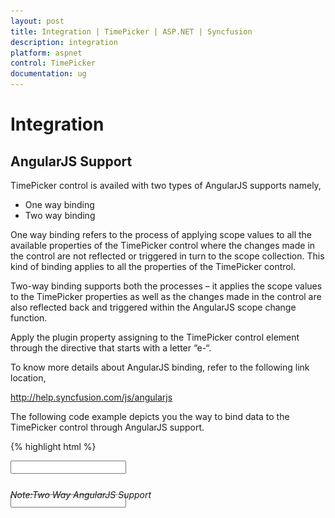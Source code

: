 ```yaml
---
layout: post
title: Integration | TimePicker | ASP.NET | Syncfusion
description: integration
platform: aspnet
control: TimePicker
documentation: ug
---
```


# Integration

## AngularJS Support

TimePicker control is availed with two types of AngularJS supports namely, 

* One way binding
* Two way binding 

One way binding refers to the process of applying scope values to all the available properties of the TimePicker control where the changes made in the control are not reflected or triggered in turn to the scope collection. This kind of binding applies to all the properties of the TimePicker control.

Two-way binding supports both the processes – it applies the scope values to the TimePicker properties as well as the changes made in the control are also reflected back and triggered within the AngularJS scope change function.

Apply the plugin property assigning to the TimePicker control element through the directive that starts with a letter “e-“.

To know more details about AngularJS binding, refer to the following link location,

<http://help.syncfusion.com/js/angularjs>

The following code example depicts you the way to bind data to the TimePicker control through AngularJS support.


{% highlight html %}

 <html ng-app="TimeCtrl">
    <head>
        <title>Essential Studio for JavaScript : Timepicker AngularJS</title>
        <meta name="viewport" content="width=device-width, initial-scale=1.0" charset="utf-8" />
        <link href="[http://cdn.syncfusion.com/{{site.releaseversion}} /js/web/flat-azure/ej.web.all.min.css](http://cdn.syncfusion.com/13.1.0.21/js/web/flat-azure/ej.web.all.min.css)" rel="stylesheet" />
        <!--scripts-->
        <script src="http://cdn.syncfusion.com/js/assets/external/jquery-1.10.2.min.js"></script>
        <script src="http://cdn.syncfusion.com/js/assets/external/jquery.globalize.min.js"> </script>
        <script src="http://cdn.syncfusion.com/js/assets/external/jquery.easing.1.3.min.js"> </script>
        <script src="http://cdn.syncfusion.com/js/assets/external/angular.min.js"></script>
        <script src="[http://cdn.syncfusion.com/{{site.releaseversion}} /js/web/ej.web.all.min.js](http://cdn.syncfusion.com/13.1.0.21/js/web/ej.web.all.min.js)"></script>
        <script src="[http://cdn.syncfusion.com/{{site.releaseversion}} /js/web/ej.unobtrusive.min.js](http://cdn.syncfusion.com/13.1.0.21/js/web/ej.unobtrusive.min.js)"></script>
        <script src="[http://cdn.syncfusion.com/{{site.releaseversion}} /js/ej.widget.angular.min.js](http://cdn.syncfusion.com/13.1.0.21/js/ej.widget.angular.min.js)"> </script>
    </head>
    <body ng-controller="TimePickerCtrl">
        <div class="content-container-fluid">
            <div class="row">
                <div class="cols-sample-area">
                    <div class="frame" style="width: 30%; height: 17px;">
                        <div id="control" style="float: left;width: 45%;">
                            <input id="time" type="text" ej-timepicker e-value="timevalue" />
                            <h6><span style="font-style: italic; font-weight: normal; position: absolute; margin-top: 5px;">Note:Two Way AngularJS Support</span></h6>
                        </div>
                        <div id="binding" style=" float right;width 45%;">
                            <input id="timectrl" type="text" ej-timepicker e-value="timevalue" e-interval="10" />
                        </div>
                    </div>
                </div>
            </div>
        </div>
        <script type="text/javascript">
        angular.module('TimeCtrl', ['ejangular'])
               .controller('TimePickerCtrl', function ($scope) {
                   $scope.timevalue = "12:50 AM";
               });
        </script>
        <style type="text/css" class="cssStyles">
            .control {
                margin: 0 auto;
                width: 136px;
            }

            #time_timewidget, #timectrl_timewidget {
                width: 84%;
            }

            #timeValue {
                text-indent: 10px;
            }
        </style>
    </body>
</html>

{% endhighlight %}


Run the above code to render the following output.

![](Integration_images/Integration_img1.png) 



## KnockoutJS Support

KnockoutJS support allows you to bind the ASPX elements against any of the available data model.

Two types of KnockoutJS binding are supported,

* One-way binding
* Two-way binding

One way binding refers to the process of applying observable values to all the available properties of the TimePicker control, where the changes made in the control are not reflected and triggered in turn to the observable collection. This kind of binding applies to all the properties of the TimePicker control.

Two-way binding supports both the processes – it applies the observable values to the TimePicker control properties as well as the changes made in the TimePicker control are also reflected back and triggered within the observable collections. 

For more information about the KnockoutJS binding, refer to the following link location,

<http://help.syncfusion.com/js/knockoutjs>

The following example depicts the way to bind data to the TimePicker control through the KnockoutJS support that enables and populates data to the TimePicker control based on the value set to another TimePicker control.

{% highlight html %}

<html>
<head>
    <title>Essential Studio for JavaScript : Timepicker KnockoutJS</title>
    <meta name="viewport" content="width=device-width, initial-scale=1.0" charset="utf-8"  />
    <!-- Style sheet for default theme (flat azure) -->
    <link href=" [http://cdn.syncfusion.com/{{site.releaseversion}} /js/web/flat-azure/ej.web.all.min.css](http://cdn.syncfusion.com/13.1.0.21/js/web/flat-azure/ej.web.all.min.css)" rel="stylesheet" />
    <!--scripts-->
    <script src="http://cdn.syncfusion.com/js/assets/external/jquery-1.10.2.min.js"></script>
    <script src="http://cdn.syncfusion.com/js/assets/external/jquery.globalize.min.js"> </script>
    <script src="http://cdn.syncfusion.com/js/assets/external/jquery.easing.1.3.min.js"> </script>
    <script src="http://cdn.syncfusion.com/js/assets/external/knockout.min.js"></script>    
    <script src="[http://cdn.syncfusion.com/{{site.releaseversion}} /js/web/ej.web.all.min.js](http://cdn.syncfusion.com/13.1.0.21/js/web/ej.web.all.min.js)"></script>
    <script src="[http://cdn.syncfusion.com/{{site.releaseversion}} /js/web/ej.unobtrusive.min.js](http://cdn.syncfusion.com/13.1.0.21/js/web/ej.unobtrusive.min.js)"></script>
    <script src="[http://cdn.syncfusion.com/{{site.releaseversion}} /js/ej.widget.ko.min.js](http://cdn.syncfusion.com/13.1.0.21/js/ej.widget.ko.min.js)"></script>
</head>
    <!--Adds custom scripts here -->
</head>
<body>
    <div class="content-container-fluid">      
            <div class="row">                
                <div class="cols-sample-area">                                  
                    <div class="frame">
                        <div class="control" style="width: 136px;">
                             <label style="width: 130px;">Select Show Time </label>
                             <input id="time" type="text" data-bind="ejTimePicker:{value:timevalue }"/>
                        </div>
                     </div>                    
                </div>
                <div id="sampleProperties">
                   <div class="prop-grid">
                      <div class="row">
                         <div class="col-md-3">Time Value</div>
                         <div class="col-md-3">
                             <input type="text" id="timeValue" class="input ejinputtext" value="" data-bind="value: timevalue" />
                         </div>
                         <div class="col-md-3">Selected time</div>
                         <div class="col-md-3">
                            <input type="button" class="e-btn inputBtn" id="getTime" value="Get Time" />
   				         </div>
                      </div>		
                  </div>
           </div>
       </div>
    </div>
    <script type="text/javascript">
       window.viewModel = {
            //TimePicker
            timevalue: ko.observable("11:30 AM")       
        }
        $(function () {
            // Declaration
            ko.applyBindings(viewModel);
            var timeObj = $('#time').data("ejTimePicker");
            $("#getTime").click(function () {
                alert("Selected time is : " + timeObj.getValue());
            });
            $("#sampleProperties").ejPropertiesPanel();
        });
    </script>
 </body>
</html>

{% endhighlight %}



Run the above code to render the following output.

![](Integration_images/Integration_img2.png) 



